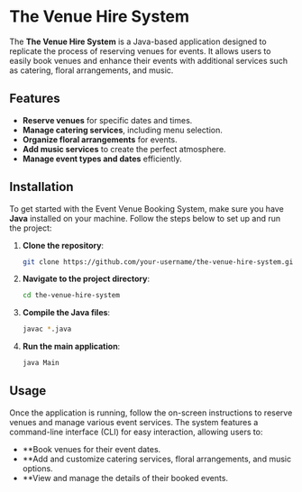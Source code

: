 # The Venue Hire System

The **The Venue Hire System** is a Java-based application designed to replicate the process of reserving venues for events. 
It allows users to easily book venues and enhance their events with additional services such as catering, floral arrangements, and music.

## Features
- **Reserve venues** for specific dates and times.
- **Manage catering services**, including menu selection.
- **Organize floral arrangements** for events.
- **Add music services** to create the perfect atmosphere.
- **Manage event types and dates** efficiently.

## Installation

To get started with the Event Venue Booking System, make sure you have **Java** installed on your machine. 
Follow the steps below to set up and run the project:

1. **Clone the repository**:
   ```bash
   git clone https://github.com/your-username/the-venue-hire-system.git

2. **Navigate to the project directory**:
   ```bash   
   cd the-venue-hire-system
   
3. **Compile the Java files**:
   ```bash  
   javac *.java

4. **Run the main application**:
   ```bash
   java Main

## Usage

Once the application is running, follow the on-screen instructions to reserve venues and manage various event services. The system features a command-line interface (CLI) for easy interaction, allowing users to:

- **Book venues for their event dates.
- **Add and customize catering services, floral arrangements, and music options.
- **View and manage the details of their booked events.
